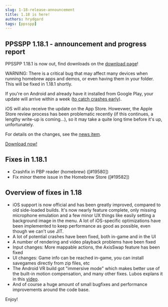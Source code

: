 ```yaml
---
slug: 1-18-release-announcement
title: 1.18 is here!
authors: hrydgard
tags: [ppsspp]
---
```


## PPSSPP 1.18.1 - announcement and progress report

PPSSPP 1.18.1 is now out, find downloads on the [download page](/download)!

WARNING: There is a critical bug that may affect many devices when running homebrew apps and demos, or even having them in your folder. This will be fixed in 1.18.1 shortly.

If you're on Android and already have it installed from Google Play, your update will arrive within a week ([to catch crashes early](/docs/reference/android-release-process)).

iOS will also receive the update on the App Store. Howevwer, the Apple Store review process has been problematic recently (if this continues, a lengthy write-up is coming...), so it may take a quite long time before it's up, unfortunately.

For details on the changes, see the [news item](/news/release-1.18).

[Download now!](/download)

## Fixes in 1.18.1

- Crashfix in PBP reader (homebrew) ([#19580])
- Fix minor theme issue in the Homebrew Store ([#19582])

## Overview of fixes in 1.18

* iOS support is now official and has been greatly improved, compared to old side-loaded builds. It's now nearly feature complete, only missing microphone emulation and a few minor UX things like easily setting a background image in the menu. A lot of iOS-specific optimizations have been implemented to keep performance as good as possible, even though we can't use JIT.
* A lot of potential crashes have been fixed, both in-game and in the UI
* A number of rendering and video playback problems have been fixed
* Input changes: More mappable actions, the AxisSwap feature has been fixed
* UI changes: Game info can be reached in-game, you can install savegames directly from zip files, etc
* The Android VR build got "immersive mode" which makes better use of the built-in motion compensation, and many other fixes. Lubos explans it in this [video](https://youtu.be/1w5PMFZLUyM?feature=shared).
* And of course a huge amount of small bugfixes and performance improvements around the code base.

Enjoy!